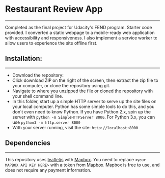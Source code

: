 # Restaurant Review App
---
Completed as the final project for Udacity's FEND program. Starter code provided. I converted a static webpage to a mobile-ready web application with accessibility and responsiveness. I also implement a service worker to allow users to experience the site offline first.

## Installation:
---
* Download the repository:
* Click download ZIP on the right of the screen, then extract the zip file to your computer, or clone the repository using git.
* Navigate to where you unzipped the file or cloned the repository with your shell command line.
* In this folder, start up a simple HTTP server to serve up the site files on your local computer. Python has some simple tools to do this, and you don't even need to know Python. If you have Python 2.x, spin up the server with `python -m SimpleHTTPServer 8000`. For Python 3.x, you can use `python3 -m http.server 8000`
* With your server running, visit the site: `http://localhost:8000`

## Dependencies
---
This repository uses [leafletjs](https://leafletjs.com/) with [Mapbox](https://www.mapbox.com/). You need to replace `<your MAPBOX API KEY HERE>` with a token from [Mapbox](https://www.mapbox.com/). Mapbox is free to use, and does not require any payment information.
